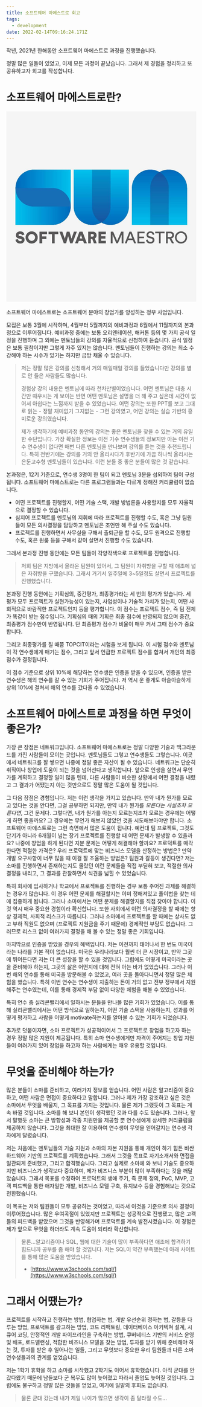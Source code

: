 ```yaml
---
title: 소프트웨어 마에스트로 회고
tags:
  - development
date: 2022-02-14T09:16:24.171Z
---
```


작년, 2021년 한해동안 소프트웨어 마에스트로 과정을 진행했습니다.

정말 많은 일들이 있었고, 이제 모든 과정이 끝났습니다. 그래서 제 경험을 정리하고 또 공유하고자 회고를 작성합니다.

# 소프트웨어 마에스트로란?

![img](imgs/img.jpeg)

소프트웨어 마에스트로는 소프트웨어 분야의 창업가를 양성하는 정부 사업입니다.

모집은 보통 3월에 시작하며, 4월부터 5월까지의 예비과정과 6월에서 11월까지의 본과정으로 이루어집니다. 예비과정 중에는 보통 오리엔테이션, 해커톤 등의 몇 가지 공식 일정을 진행하며 그 외에는 멘토님들의 강의를 자율적으로 신청하여 듣습니다. 공식 일정은 보통 필참이지만 그렇게 자주 있지는 않습니다. 멘토님들이 진행하는 강의는 최소 수강해야 하는 시수가 있기는 하지만 금방 채울 수 있습니다.

> 저는 정말 많은 강의를 신청해서 거의 매일매일 강의를 들었습니다만 강의를 별로 안 들은 사람들도 많습니다.
>
> 경험상 강의 내용은 멘토님에 따라 천차만별이었습니다. 어떤 멘토님은 대충 시간만 때우시는 게 보이는 반면 어떤 멘토님은 설명을 더 해 주고 싶은데 시간이 없어서 아쉽다는 느낌까지 받을 수 있었습니다. 어떤 강의는 또한 PPT를 보고 그대로 읽는 - 정말 재미없기 그지없는 - 그런 강의였고, 어떤 강의는 실습 기반의 흥미로운 강의였습니다.
>
> 제가 생각하기에 예비과정 동안의 강의는 좋은 멘토님을 찾을 수 있는 거의 유일한 수단입니다. 가장 확실한 정보는 이전 기수 연수생들의 정보지만 아는 이전 기수 연수생이 없다면 매번 다른 멘토님을 만나보며 강의를 듣는 것을 추천드립니다. 특히 전반기에는 강의를 거의 안 올리시다가 후반기에 가끔 하나씩 올리시는 은둔고수형 멘토님들이 있습니다. 이런 분들 중 좋은 분들이 많은 것 같습니다.

본과정은, 12기 기준으로, 연수생 3명이 한 팀이 되고 멘토님 3분을 섭외하여 팀이 구성됩니다. 소프트웨어 마에스트로는 다른 프로그램들과는 다르게 정해진 커리큘럼이 없습니다.

- 어떤 프로젝트를 진행할지, 어떤 기술 스택, 개발 방법론을 사용할지를 모두 자율적으로 결정할 수 있습니다.
- 심지어 프로젝트를 멘토님의 지휘에 따라 프로젝트를 진행할 수도, 혹은 그냥 팀원들이 모든 의사결정을 담당하고 멘토님은 조언만 해 주실 수도 있습니다.
- 프로젝트를 진행하면서 사무실을 구해서 출퇴근을 할 수도, 모두 원격으로 진행할 수도, 혹은 원룸 등을 구해서 같이 살면서 진행할 수도 있습니다.

그래서 본과정 진행 동안에는 모든 팀들이 각양각색으로 프로젝트를 진행합니다.

> 저희 팀은 지방에서 올라온 팀원이 있어서, 그 팀원이 자취방을 구할 때 애초에 넓은 자취방을 구했습니다. 그래서 거기서 일주일에 3~5일정도 살면서 프로젝트를 진행했습니다.

본과정 진행 동안에는 기획심의, 중간평가, 최종평가라는 세 번의 평가가 있습니다. 세 평가 모두 프로젝트가 실현가능성이 있는지, 사업성이나 기술적 가치가 있는지, 어떤 사회적으로 바람직한 프로젝트인지 등을 평가합니다. 이 점수는 프로젝트 점수, 즉 팀 전체가 똑같이 받는 점수입니다. 기획심의 때의 기획은 최종 점수에 반영되지 않으며 중간, 최종평가 점수만이 반영됩니다. 단 최종평가 점수가 비율이 매우 커서 그때 점수가 중요합니다.

그리고 최종평가를 칠 때쯤 TOPCIT이라는 시험을 보게 됩니다. 이 시험 점수와 멘토님이 각 연수생에게 매기는 점수, 그리고 앞서 언급한 프로젝트 점수를 합쳐서 개인의 최종 점수가 결정됩니다.

이 점수 기준으로 상위 10%에 해당하는 연수생은 인증을 받을 수 있으며, 인증을 받은 연수생은 해외 연수를 갈 수 있는 기회가 주어집니다. 저 역시 운 좋게도 아슬아슬하게 상위 10%에 걸쳐서 해외 연수를 갔다올 수 있었습니다.

# 소프트웨어 마에스트로 과정을 하면 무엇이 좋은가?

가장 큰 장점은 네트워크입니다. 소프트웨어 마에스트로는 정말 다양한 기술과 백그라운드를 가진 사람들이 모이는 곳입니다. 멘토님들도 그렇고 연수생들도 그렇습니다. 이곳에서 네트워크를 잘 쌓으면 나중에 정말 좋은 자산이 될 수 있습니다. 네트워크는 단순히 취직이나 창업에 도움이 되는 것을 넘어선다고 생각합니다. 앞으로 인생을 살면서 무언가를 계획하고 결정할 일이 많을 텐데, 다른 사람들이 비슷한 상황에서 어떤 결정을 내렸고 그 결과가 어땠는지 아는 것만으로도 정말 많은 도움이 될 것입니다.

그 다음 장점은 경험입니다. 저는 이런 생각을 가지고 있습니다. 만약 내가 뭔가를 모르고 있다는 것을 안다면, 그걸 공부하면 되지만, 만약 내가 뭔가를 _모른다는 사실조차 모른다면_, 그건 문제다. 그렇다면, 내가 뭔가를 아는지 모르는지조차 모르는 경우에는 어떻게 하면 좋을까요? 그 경우에는 무언가 해보지 않았던 것을 시도해보아야만 합니다. 소프트웨어 마에스트로는 그런 측면에서 많은 도움이 됩니다. 예컨대 팀 프로젝트, 그것도 단기가 아니라 6개월이 넘는 장기 프로젝트를 진행할 때 어떤 문제가 발생할 수 있을까요? 나중에 창업을 하게 된다면 지분 문제는 어떻게 해결해야 할까요? 프로덕트를 매각한다면 적절한 가격은? 우리 프로덕트에 맞는 비즈니스 모델을 산정하는 방법은? 만약 개발 요구사항이 너무 많을 때 이걸 잘 조율하는 방법은? 팀원과 갈등이 생긴다면? 저는 소마를 진행하면서 존재하는지도 몰랐던 이런 문제들을 직접 부딛혀 보고, 적절한 의사결정을 내리고, 그 결과를 관찰하면서 식견을 넓힐 수 있었습니다.

특히 회사에 입사하거나 학교에서 프로젝트를 진행하는 경우 보통 주어진 과제를 해결하는 경우가 많습니다. 이 경우 어떤 문제를 해결할지는 이미 정해져있고 풀이법을 찾는 데에 집중하게 됩니다. 그러나 소마에서는 어떤 문제를 해결할지를 직접 찾아야 합니다. 이것 역시 매우 중요한 경험이라 확신합니다. 또한 사회에서 이런 의사결정을 할 때에는 항상 경제적, 사회적 리스크가 따릅니다. 그러나 소마에서 프로젝트를 할 때에는 상사도 없고 부하 직원도 없으며 (프로젝트 지원금을 주기 때문에) 경제적인 부담도 없습니다. 그러므로 리스크 없이 여러가지 결정을 해 볼 수 있는 정말 좋은 기회입니다.

마지막으로 인증을 받았을 경우의 혜택입니다. 저는 이전까지 태어나서 한 번도 미국이라는 나라를 가본 적이 없습니다. 미국은 우리나라보다 훨씬 더 큰 시장이고, 만약 그곳에 뛰어든다면 저는 더 큰 성장을 할 수 있을 것입니다. 그럼에도 어떻게 미국이라는 곳을 준비해야 하는지, 그곳의 삶은 어떤지에 대해 전혀 아는 바가 없었습니다. 그러나 이번 해외 연수를 통해 미국을 방문해볼 수 있었고, 여러 곳을 돌아다니면서 정말 많은 체험을 했습니다. 특히 이번 연수는 연수생이 지출하는 돈이 거의 없고 전부 정부에서 지원해주는 연수였는데, 이를 통해 경제적 부담 없이 다양한 체험을 해볼 수 있었습니다.

특히 연수 중 실리콘밸리에서 일하시는 분들을 만나볼 많은 기회가 있었습니다. 이를 통해 실리콘밸리에서는 어떤 방식으로 일하는지, 어떤 기술 스택을 사용하는지, 성과를 어떻게 평가하고 사람을 어떻게 motivate하는지를 알아볼 수 있는 기회가 되었습니다.

추가로 덧붙이자면, 소마 프로젝트가 성공적이어서 그 프로젝트로 창업을 하고자 하는 경우 정말 많은 지원이 제공됩니다. 특히 소마 연수생에게만 자격이 주어지는 창업 지원들이 여러가지 있어 창업을 하고자 하는 사람에게는 매우 유용할 것입니다.

# 무엇을 준비해야 하는가?

많은 분들이 소마를 준비하고, 여러가지 정보를 얻습니다. 어떤 사람은 알고리즘이 중요하고, 어떤 사람은 면접이 중요하다고 말합니다. 그러나 제가 가장 강조하고 싶은 것은 소마에서 무엇을 배울지, 그 목표를 가지는 것입니다. 물론 제가 그랬듯이 그 목표는 계속 바뀔 것입니다. 소마를 해 보니 본인이 생각했던 것과 다를 수도 있습니다. 그러나, 앞서 말했듯 소마는 큰 방향성과 각종 지원만을 제공할 뿐 연수생에게 상세한 커리큘럼을 제공하지 않습니다. 그것을 최대한 잘 이용하여 연수생이 무엇을 얻어갈지는 연수생 각자에게 달렸습니다.

저는 처음에는 멘토님들의 기술 지원과 소마의 자본 지원을 통해 개인이 하기 힘든 비싼 하드웨어 기반의 프로젝트를 계획했습니다. 그래서 그것을 목표로 자기소개서와 면접을 일관되게 준비했고, 그리고 합격했습니다. 그리고 실제로 소마에 와 보니 기술도 중요하지만 비즈니스가 생각보다 중요하며, 제가 비즈니스 부분이 많이 부족하다는 것을 깨달았습니다. 그래서 목표를 수정하여 프로덕트의 생애 주기, 즉 문제 정의, PoC, MVP, 고객 피드백을 통한 애자일한 개발, 비즈니스 모델 구축, 유지보수 등을 경험해보는 것으로 전환했습니다.

이 목표는 저와 팀원들이 모두 공유하는 것이었고, 따라서 이것을 기준으로 의사 결정이 이루어졌습니다. 많은 우여곡절이 있었지만 프로젝트는 성공적으로 진행됐고, 많은 고객들의 피드백을 받았으며 그것을 반영해가며 프로덕트를 계속 발전시켰습니다. 이 경험은 제가 앞으로 무엇을 하더라도 계속 도움이 되리라 확신합니다.

> 물론...알고리즘이나 SQL, 웹에 대한 기술이 많이 부족하다면 애초에 합격하기 힘드니까 공부를 좀 해야 할 것입니다. 저는 SQL이 약간 부족했는데 아래 사이트를 통해 많은 도움을 받았습니다.
>
> - [https://www.w3schools.com/sql/](https://www.w3schools.com/sql/)

# 그래서 어땠는가?

프로젝트를 시작하고 진행하는 방법, 협업하는 법, 개발 우선순위 정하는 법, 갈등을 다루는 방법, 프로덕트를 광고하는 방법, 코드 리팩토링, 데이터베이스 아키텍쳐 설계, 시큐어 코딩, 안정적인 개발 파이프라인을 구축하는 방법, 쿠버네티스 기반의 서비스 운영 및 배포, 로드밸런싱, 적합한 비즈니스 모델을 찾는 방법, 투자를 받기 위해 준비해야 하는 것, 투자를 받은 후 일어나는 일들, 그리고 무엇보다 중요한 우리 팀원들과 다른 소마 연수생들과의 관계를 얻었습니다.

저는 1학기 휴학을 하고 소마를 시작했고 2학기도 이어서 휴학했습니다. 아직 군대를 안 갔다왔기 때문에 남들보다 군 복무도 많이 늦어졌고 따라서 졸업도 늦어질 것입니다. 그럼에도 불구하고 정말 많은 것들을 얻었고, 여기에 일말의 후회도 없습니다.

> 물론 군대 갔는데 내가 제일 나이가 많으면 생각이 좀 달라질 수도...

